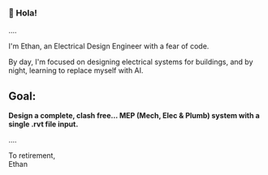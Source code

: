 ### 👋 Hola!

....

I'm Ethan, an Electrical Design Engineer with a fear of code. 

By day, I'm focused on designing electrical systems for buildings, and by night, learning to replace myself with AI.


## **Goal:** ##
**Design a complete, clash free... MEP (Mech, Elec & Plumb) system with a single .rvt file input.**

....


To retirement,  
Ethan
<!---
Stodian/Stodian is a ✨ special ✨ repository because its `README.md` (this file) appears on your GitHub profile.
You can click the Preview link to take a look at your changes.
--->
